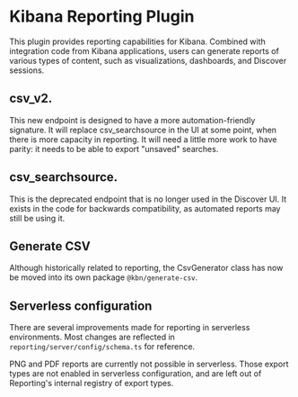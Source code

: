 # Kibana Reporting Plugin

This plugin provides reporting capabilities for Kibana. Combined with integration code from Kibana applications, users can generate reports of various types of content, such as visualizations, dashboards, and Discover sessions.

## csv_v2. 
This new endpoint is designed to have a more automation-friendly signature. It will replace csv_searchsource in the UI at some point, when there is more capacity in reporting. It will need a little more work to have parity: it needs to be able to export "unsaved" searches.

## csv_searchsource. 
This is the deprecated endpoint that is no longer used in the Discover UI. It exists in the code for backwards compatibility, as automated reports may still be using it.

## Generate CSV
Although historically related to reporting, the CsvGenerator class has now be moved into its own package `@kbn/generate-csv`. 

## Serverless configuration
There are several improvements made for reporting in serverless environments. Most changes are reflected in `reporting/server/config/schema.ts` for reference. 

PNG and PDF reports are currently not possible in serverless. Those export types are not enabled in serverless configuration, and are left out of Reporting's internal registry of export types.
